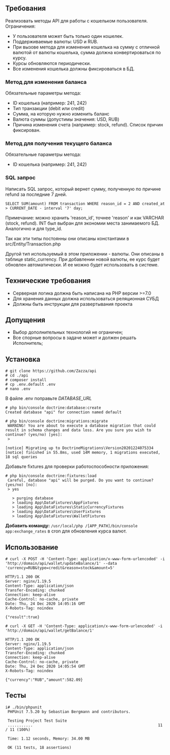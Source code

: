 ## Требования
Реализовать методы API для работы с кошельком пользователя. Ограничения:
* У пользователя может быть только один кошелек.
* Поддерживаемые валюты: USD и RUB.
* При вызове метода для изменения кошелька на сумму с отличной валютой от
валюты кошелька, сумма должна конвертироваться по курсу.
* Курсы обновляются периодически.
* Все изменения кошелька должны фиксироваться в БД.

### Метод для изменения баланса
Обязательные параметры метода:
* ID кошелька (например: 241, 242)
* Тип транзакции (debit или credit)
* Сумма, на которую нужно изменить баланс
* Валюта суммы (допустимы значения: USD, RUB)
* Причина изменения счета (например: stock, refund). Список причин фиксирован.

### Метод для получения текущего баланса
Обязательные параметры метода:
* ID кошелька (например: 241, 242)

### SQL запрос
Написать SQL запрос, который вернет сумму, полученную по причине refund за
последние 7 дней.

```postgresql
SELECT SUM(amount) FROM transaction WHERE reason_id = 2 AND created_at > CURRENT_DATE - interval '7' day;
```
Примечание: можно хранить 'reason_id', точнее 'reason' и как VARCHAR (stock, refund). INT был выбран для экономии места занимаемого БД.
Аналогично и для type_id.

Так как эти типы постоянны они описаны константами в src/Entity/Transaction.php

Другой тип используемый в этом приложении - валюты. Они описаны в таблице static_currency. При добавлении новой валюты, ее курс будет обновлен автоматически. И ее можно будет использовать в системе. 

## Технические требования
* Серверная логика должна быть написана на PHP версии >=7.0
* Для хранения данных должна использоваться реляционная СУБД
* Должны быть инструкции для развертывания проекта

## Допущения
* Выбор дополнительных технологий не ограничен;
* Все спорные вопросы в задаче может и должен решать Исполнитель;

## Установка

```shell script
# git clone https://github.com/Zazza/api
# cd ./api
# composer install
# cp .env.default .env
# nano .env
```

В файле .env поправьте _DATABASE_URL_

```shell script
# php bin/console doctrine:database:create
Created database "api" for connection named default

# php bin/console doctrine:migrations:migrate
 WARNING! You are about to execute a database migration that could result in schema changes and data loss. Are you sure you wish to continue? (yes/no) [yes]:
 >

[notice] Migrating up to DoctrineMigrations\Version20201224075334
[notice] finished in 55.8ms, used 14M memory, 1 migrations executed, 18 sql queries
```

Добавьте fixtures для проверки работоспособности приложения:

```shell script
# php bin/console doctrine:fixtures:load
 Careful, database "api" will be purged. Do you want to continue? (yes/no) [no]:
 > yes

   > purging database
   > loading App\DataFixtures\AppFixtures
   > loading App\DataFixtures\StaticCurrencyFixtures
   > loading App\DataFixtures\UserFixtures
   > loading App\DataFixtures\WalletFixtures
```

**Добавить команду:** `/usr/local/php /[APP_PATH]/bin/console app:exchange_rates` в cron для обновления курса валют.

## Использование

`# curl -X POST -H 'Content-Type: application/x-www-form-urlencoded' -i 'http://domain/api/wallet/updateBalance/1' --data 'currency=RUB&type=credit&reason=stock&amount=5'`

```shell script
HTTP/1.1 200 OK
Server: nginx/1.19.5
Content-Type: application/json
Transfer-Encoding: chunked
Connection: keep-alive
Cache-Control: no-cache, private
Date: Thu, 24 Dec 2020 14:05:16 GMT
X-Robots-Tag: noindex

{"result":true}
```

`# curl -X GET -H 'Content-Type: application/x-www-form-urlencoded' -i 'http://domain/api/wallet/getBalance/1'`

```shell script
HTTP/1.1 200 OK
Server: nginx/1.19.5
Content-Type: application/json
Transfer-Encoding: chunked
Connection: keep-alive
Cache-Control: no-cache, private
Date: Thu, 24 Dec 2020 14:05:54 GMT
X-Robots-Tag: noindex

{"currency":"RUB","amount":582.09}
```

## Тесты
```shell script
i# ./bin/phpunit
 PHPUnit 7.5.20 by Sebastian Bergmann and contributors.
 
 Testing Project Test Suite
 ...........                                                       11 / 11 (100%)
 
 Time: 1.12 seconds, Memory: 34.00 MB
 
 OK (11 tests, 18 assertions)
```